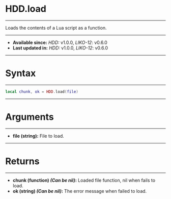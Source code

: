 # HDD.load
---

Loads the contents of a Lua script as a function.

---

* **Available since:** _HDD:_ v1.0.0, _LIKO-12_: v0.6.0
* **Last updated in:** _HDD:_ v1.0.0, _LIKO-12_: v0.6.0

---
# Syntax
---

```lua
local chunk, ok = HDD.load(file)
```

---
# Arguments
---

* **file (string):** File to load.


---
# Returns
---

* **chunk (function) _(Can be nil)_:** Loaded file function, nil when fails to load.
* **ok (string) _(Can be nil)_:** The error message when failed to load.

